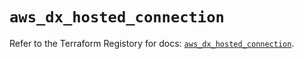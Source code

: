 # `aws_dx_hosted_connection`

Refer to the Terraform Registory for docs: [`aws_dx_hosted_connection`](https://registry.terraform.io/providers/hashicorp/aws/3.76.1/docs/resources/dx_hosted_connection).
